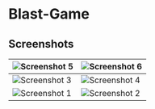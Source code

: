 # Blast-Game
## Screenshots

| ![Screenshot 5](https://github.com/user-attachments/assets/d48973a1-510c-4741-9326-03f9e46005ec) | ![Screenshot 6](https://github.com/user-attachments/assets/e91499ae-f6ab-423c-a6d6-8fc320e959c1) |
|------------------------------------------|------------------------------------------|
| ![Screenshot 3](https://github.com/user-attachments/assets/efb9d9cd-a01f-4bdb-ba08-0b06f82aecc2) | ![Screenshot 4](https://github.com/user-attachments/assets/392c39fd-e0a9-4bfe-b155-26036510be2c) |
| ![Screenshot 1](https://github.com/user-attachments/assets/c2ed1cd8-29a3-4e60-85c6-f0a4af95e062) | ![Screenshot 2](https://github.com/user-attachments/assets/96bd162b-9808-433b-8ec2-db976400e905) |

